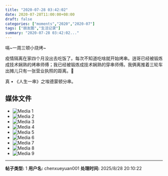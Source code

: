 ```yaml
---
title: "2020-07-28 03:42:02"
date: 2020-07-28T11:00:00+08:00
draft: false
categories: ["moments","2020","2020-07"]
tags: ["朋友圈","生活记录"]
summary: "2020-07-28 03:42:02..."
---
```


嗝~一周三顿小烧烤~

疫情隔离在家四个月没出去吃饭了。每次不知道吃啥就开始烤串。逍哥已经被锻炼成技术娴熟的烤串师傅；我已经被锻炼成技术娴熟的穿串师傅。我俩离推着三轮车出摊儿只有一张营业执照的距离。🤣

真 • 《人生一串》之埃德蒙顿分串。

## 媒体文件

- ![Media 1](/Moments/photos/2020-07-28/202007280342020.jpg)
- ![Media 2](/Moments/photos/2020-07-28/202007280342021.jpg)
- ![Media 3](/Moments/photos/2020-07-28/202007280342022.jpg)
- ![Media 4](/Moments/photos/2020-07-28/202007280342023.jpg)
- ![Media 5](/Moments/photos/2020-07-28/202007280342024.jpg)
- ![Media 6](/Moments/photos/2020-07-28/202007280342025.jpg)
- ![Media 7](/Moments/photos/2020-07-28/202007280342026.jpg)
- ![Media 8](/Moments/photos/2020-07-28/202007280342027.jpg)
- ![Media 9](/Moments/photos/2020-07-28/202007280342028.jpg)

---

**帖子类型:** 1
**用户名:** chenxueyuan001
**处理时间:** 2025/8/28 20:10:22